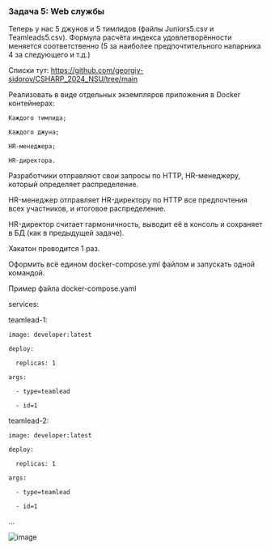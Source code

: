 ### Задача 5: Web службы 

Теперь у нас 5 джунов и 5 тимлидов (файлы Juniors5.csv и Teamleads5.csv). Формула расчёта индекса удовлетворённости меняется соответственно (5 за наиболее предпочтительного напарника 4 за следующего и т.д.) 

Списки тут: https://github.com/georgiy-sidorov/CSHARP_2024_NSU/tree/main

Реализовать в виде отдельных экземпляров приложения в Docker контейнерах: 

    Каждого тимлида; 

    Каждого джуна; 

    HR-менеджера; 

    HR-директора. 


Разработчики отправляют свои запросы по HTTP, HR-менеджеру, который определяет распределение. 

HR-менеджер отправляет HR-директору по HTTP все предпочтения всех участников, и итоговое распределение. 

HR-директор считает гармоничность, выводит её в консоль и сохраняет в БД (как в предыдущей задаче). 

Хакатон проводится 1 раз. 

Оформить всё едином docker-compose.yml файлом и запускать одной командой.  

Пример файла docker-compose.yaml  

services: 

  teamlead-1: 

    image: developer:latest 

    deploy: 

      replicas: 1 

    args: 

      - type=teamlead 

      - id=1 

  teamlead-2: 

    image: developer:latest 

    deploy: 

      replicas: 1 

    args: 

      - type=teamlead 

      - id=1

… 

![image](https://github.com/user-attachments/assets/76d3dadb-20f4-4407-85cc-25bb833835af)
